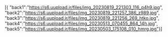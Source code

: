 [{
"back1":"https://s6.uupload.ir/files/img_20230819_221303_116_p4h9.jpg",
"back2":"https://s6.uupload.ir/files/img_20230819_221257_386_z989.jpg",
"back3":"https://s6.uupload.ir/files/img_20230819_221256_269_htko.jpg",
"back4":"https://s6.uupload.ir/files/img_20230513_070455_864_14h.jpg",
"back5":"https://s6.uupload.ir/files/img_20230503_175108_010_hmrg.jpg"}]

